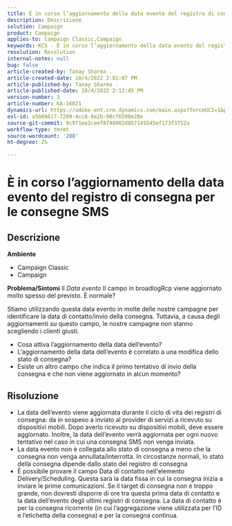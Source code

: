 ```yaml
---
title: È in corso l’aggiornamento della data evento del registro di consegna per le consegne SMS
description: Descrizione
solution: Campaign
product: Campaign
applies-to: Campaign Classic,Campaign
keywords: KCS - È in corso l’aggiornamento della data evento del registro di consegna per le consegne SMS.
resolution: Resolution
internal-notes: null
bug: false
article-created-by: Tanay Sharma .
article-created-date: 10/4/2022 2:01:07 PM
article-published-by: Tanay Sharma .
article-published-date: 10/4/2022 2:12:45 PM
version-number: 3
article-number: KA-16021
dynamics-url: https://adobe-ent.crm.dynamics.com/main.aspx?forceUCI=1&pagetype=entityrecord&etn=knowledgearticle&id=35c58ef9-ec43-ed11-bba2-0022480868ff
exl-id: a5b66617-7209-4cc8-8e2b-98cf6590e28e
source-git-commit: 9c971ee2ceef8f48902d857145545ef173f3752a
workflow-type: tm+mt
source-wordcount: '288'
ht-degree: 2%

---
```


# È in corso l’aggiornamento della data evento del registro di consegna per le consegne SMS

## Descrizione

<b>Ambiente</b>
- Campaign Classic
- Campaign

<b>Problema/Sintomi</b>
Il *Data evento* Il campo in broadlogRcp viene aggiornato molto spesso del previsto. È normale?

Stiamo utilizzando questa data evento in molte delle nostre campagne per identificare la data di contatto/invio della consegna. Tuttavia, a causa degli aggiornamenti su questo campo, le nostre campagne non stanno scegliendo i clienti giusti.

- Cosa attiva l’aggiornamento della data dell’evento?
- L’aggiornamento della data dell’evento è correlato a una modifica dello stato di consegna?
- Esiste un altro campo che indica il primo tentativo di invio della consegna e che non viene aggiornato in alcun momento?





## Risoluzione


- La data dell’evento viene aggiornata durante il ciclo di vita dei registri di consegna: da in sospeso a inviato al provider di servizi a ricevuto su dispositivi mobili. Dopo averlo ricevuto su dispositivi mobili, deve essere aggiornato. Inoltre, la data dell’evento verrà aggiornata per ogni nuovo tentativo nel caso in cui una consegna SMS non venga inviata.
- La data evento non è collegata allo stato di consegna a meno che la consegna non venga annullata/interrotta. In circostanze normali, lo stato della consegna dipende dallo stato del registro di consegna
- È possibile provare il campo Data di contatto nell&#39;elemento Delivery/Scheduling. Questa sarà la data fissa in cui la consegna inizia a inviare le prime comunicazioni. Se il target di consegna non è troppo grande, non dovresti disporre di ore tra questa prima data di contatto e la data dell’evento degli ultimi registri di consegna. La data di contatto è per la consegna ricorrente (in cui l’aggregazione viene utilizzata per l’ID e l’etichetta della consegna) e per la consegna continua.
